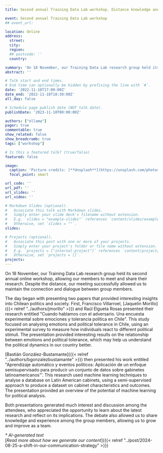 ```yaml
---
title: Second annual Training Data Lab workshop. Distance knowledge and collaboration

event: Second annual Training Data Lab workshop
## event_url: 

location: Online
address:
  street: 
  city: 
  region: 
  ## postcode: ''
  country: 

summary: 'On 18 November, our Training Data Lab research group held its second annual online workshop, allowing our members to meet and share their research. Despite the distance, our meeting successfully allowed us to maintain the connection and dialogue between group members.'
abstract: ''

# Talk start and end times.
# End time can optionally be hidden by prefixing the line with `#`.
date: '2022-11-18T17:00:00Z'
date_end: '2022-11-18T18:30:00Z'
all_day: false

# Schedule page publish date (NOT talk date).
publishDate: '2023-11-10T00:00:00Z'

authors: ["ollama"]
pager: true
commentable: true
show_related: false
show_breadcrumb: true
tags: ["workshop"]

# Is this a featured talk? (true/false)
featured: false

image:
  caption: 'Picture credits: [**Unsplash**](https://unsplash.com/photos/person-using-a-laptop-4Hg8LH9Hoxc)'
  focal_point: smart

url_code: ''
url_pdf: ''
url_slides: ''
url_video: ''

# Markdown Slides (optional).
#   Associate this talk with Markdown slides.
#   Simply enter your slide deck's filename without extension.
#   E.g. `slides = "example-slides"` references `content/slides/example-slides.md`.
#   Otherwise, set `slides = ""`.
slides:

# Projects (optional).
#   Associate this post with one or more of your projects.
#   Simply enter your project's folder or file name without extension.
#   E.g. `projects = ["internal-project"]` references `content/project/deep-learning/index.md`.
#   Otherwise, set `projects = []`.
projects:
---
```


On 18 November, our Training Data Lab research group held its second annual online workshop, allowing our members to meet and share their research. Despite the distance, our meeting successfully allowed us to maintain the connection and dialogue between group members.

The day began with presenting two papers that provided interesting insights into Chilean politics and society. First, Francisco Villarroel, [Jaquelin Morillo]({{< relref "../authors/jmorillo" >}}) and Raúl Elgueta Rosas presented their research entitled "Cuando hablamos con el adversario. Una encuesta experimental sobre emociones y tolerancia política en Chile". This study focused on analysing emotions and political tolerance in Chile, using an experimental survey to measure how individuals react to different political stimuli. The presentation provided interesting results on the relationship between emotions and political tolerance, which may help us understand the political dynamics in our country better.

[Bastián González-Bustamante]({{< relref "../authors/bgonzalezbustamante" >}}) then presented his work entitled "Aprendizaje automático y eventos políticos: Aplicación de un enfoque semisupervisado para producir un conjunto de datos sobre gabinetes latinoamericanos"’. This research used machine learning techniques to analyse a database on Latin American cabinets, using a semi-supervised approach to produce a dataset on cabinet characteristics and outcomes. The presentation provided an overview of the potential of machine learning for political analysis.

Both presentations generated much interest and discussion among the attendees, who appreciated the opportunity to learn about the latest research and reflect on its implications. The debate also allowed us to share knowledge and experience among the group members, allowing us to grow and improve as a team.

_* AI-generated text_ <br>
[_Read more about how we generate our content_]({{< relref "../post/2024-08-25-a-shift-in-our-communication-strategy" >}})